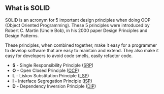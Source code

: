 ## What is SOLID

SOLID is an acronym for 5 important design principles when doing OOP (Object Oriented Programming). These 5 principles were introduced by Robert C. Martin (Uncle Bob), in his 2000 paper Design Principles and Design Patterns.

These principles, when combined together, make it easy for a programmer to develop software that are easy to maintain and extend. They also make it easy for developers to avoid code smells, easily refactor code.

* **S** - Single Responsibility Principle ([SRP](./SRP))
* **O** - Open Closed Principle ([OCP](./OCP))
* **L** - Liskov Substitution Principle ([LSP](./LSP))
* **I** - Interface Segregation Principle ([ISP](./ISP))
* **D** - Dependency Inversion Principle ([DIP](./DIP))